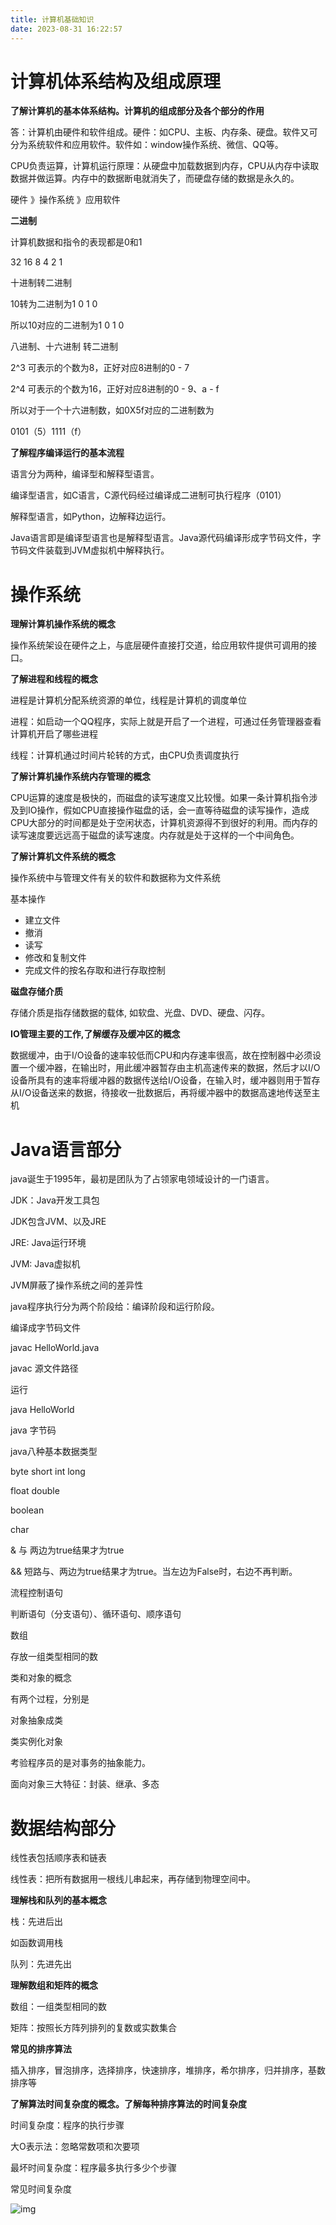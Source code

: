 ```yaml
---
title: 计算机基础知识
date: 2023-08-31 16:22:57
---
```


# 计算机体系结构及组成原理



**了解计算机的基本体系结构。计算机的组成部分及各个部分的作用**



答：计算机由硬件和软件组成。硬件：如CPU、主板、内存条、硬盘。软件又可分为系统软件和应用软件。软件如：window操作系统、微信、QQ等。



CPU负责运算，计算机运行原理：从硬盘中加载数据到内存，CPU从内存中读取数据并做运算。内存中的数据断电就消失了，而硬盘存储的数据是永久的。



硬件 》操作系统 》应用软件



**二进制**



计算机数据和指令的表现都是0和1



32 16 8 4 2 1



十进制转二进制



10转为二进制为1 0 1 0



所以10对应的二进制为1 0 1 0



八进制、十六进制 转二进制



2^3 可表示的个数为8，正好对应8进制的0 - 7



2^4 可表示的个数为16，正好对应8进制的0 - 9、a - f



所以对于一个十六进制数，如0X5f对应的二进制数为



0101（5）1111（f）



**了解程序编译运行的基本流程**



语言分为两种，编译型和解释型语言。



编译型语言，如C语言，C源代码经过编译成二进制可执行程序（0101）



解释型语言，如Python，边解释边运行。



Java语言即是编译型语言也是解释型语言。Java源代码编译形成字节码文件，字节码文件装载到JVM虚拟机中解释执行。



# 操作系统



**理解计算机操作系统的概念**



操作系统架设在硬件之上，与底层硬件直接打交道，给应用软件提供可调用的接口。



**了解进程和线程的概念**



进程是计算机分配系统资源的单位，线程是计算机的调度单位



进程：如启动一个QQ程序，实际上就是开启了一个进程，可通过任务管理器查看计算机开启了哪些进程



线程：计算机通过时间片轮转的方式，由CPU负责调度执行



**了解计算机操作系统内存管理的概念**



CPU运算的速度是极快的，而磁盘的读写速度又比较慢。如果一条计算机指令涉及到IO操作，假如CPU直接操作磁盘的话，会一直等待磁盘的读写操作，造成CPU大部分的时间都是处于空闲状态，计算机资源得不到很好的利用。而内存的读写速度要远远高于磁盘的读写速度。内存就是处于这样的一个中间角色。



**了解计算机文件系统的概念**



操作系统中与管理文件有关的软件和数据称为文件系统



基本操作



- 建立文件
- 撤消
- 读写
- 修改和复制文件
- 完成文件的按名存取和进行存取控制



**磁盘存储介质**



存储介质是指存储数据的载体, 如软盘、光盘、DVD、硬盘、闪存。



**IO管理主要的工作,了解缓存及缓冲区的概念**



数据缓冲，由于I/O设备的速率较低而CPU和内存速率很高，故在控制器中必须设置一个缓冲器，在输出时，用此缓冲器暂存由主机高速传来的数据，然后才以I/O设备所具有的速率将缓冲器的数据传送给I/O设备，在输入时，缓冲器则用于暂存从I/O设备送来的数据，待接收一批数据后，再将缓冲器中的数据高速地传送至主机



# Java语言部分



java诞生于1995年，最初是团队为了占领家电领域设计的一门语言。



JDK：Java开发工具包



JDK包含JVM、以及JRE



JRE: Java运行环境



JVM: Java虚拟机



JVM屏蔽了操作系统之间的差异性



java程序执行分为两个阶段给：编译阶段和运行阶段。



编译成字节码文件



javac HelloWorld.java



javac 源文件路径



运行



java HelloWorld



java 字节码



java八种基本数据类型



byte short int long



float double



boolean



char



& 与 两边为true结果才为true



&& 短路与、两边为true结果才为true。当左边为False时，右边不再判断。



流程控制语句



判断语句（分支语句）、循环语句、顺序语句



数组



存放一组类型相同的数



类和对象的概念



有两个过程，分别是



对象抽象成类



类实例化对象



考验程序员的是对事务的抽象能力。



面向对象三大特征：封装、继承、多态



# 数据结构部分



线性表包括顺序表和链表



线性表：把所有数据用一根线儿串起来，再存储到物理空间中。



**理解栈和队列的基本概念**



栈：先进后出



如函数调用栈



队列：先进先出



**理解数组和矩阵的概念**



数组：一组类型相同的数



矩阵：按照长方阵列排列的复数或实数集合



**常见的排序算法**



插入排序，冒泡排序，选择排序，快速排序，堆排序，希尔排序，归并排序，基数排序等



**了解算法时间复杂度的概念。了解每种排序算法的时间复杂度**



时间复杂度：程序的执行步骤



大O表示法：忽略常数项和次要项



最坏时间复杂度：程序最多执行多少个步骤



常见时间复杂度



![img](https://gitee.com/gmbjzg/xybc_gzh/raw/master/2021-9-22/1632321481974-image.png)
